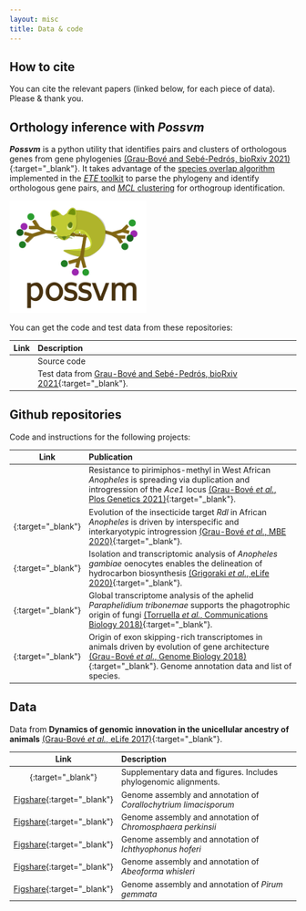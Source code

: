 ```yaml
---
layout: misc
title: Data & code
---
```


## How to cite

You can cite the relevant papers (linked below, for each piece of data). Please & thank you.

## Orthology inference with *Possvm*

***Possvm*** is a python utility that identifies pairs and clusters of orthologous genes from gene phylogenies [(Grau-Bové and Sebé-Pedrós, bioRxiv 2021)](https://www.biorxiv.org/content/10.1101/2021.05.03.442399v1){:target="_blank"}. It takes advantage of the [species overlap algorithm](https://genomebiology.biomedcentral.com/articles/10.1186/gb-2007-8-6-r109) implemented in the [*ETE* toolkit](http://etetoolkit.org/docs/latest/tutorial/tutorial_phylogeny.html#species-overlap-so-algorithm) to parse the phylogeny and identify orthologous gene pairs, and [*MCL* clustering](https://micans.org/mcl/) for orthogroup identification. 

<img align="centre" width="240" src="/assets/img/possvm-logo.png">

You can get the code and test data from these repositories:

| Link | Description |
| :--: | :---------- |
| [<i class="fa fa-external-link"></i> <i class="fa fa-github"></i>](https://github.com/xgrau/possvm-orthology) | Source code |
| [<i class="fa fa-external-link"></i> <i class="fa fa-github"></i>](https://github.com/xgrau/possvm-orthology-benchmarking) | Test data from [Grau-Bové and Sebé-Pedrós, bioRxiv 2021](https://www.biorxiv.org/content/10.1101/2021.05.03.442399v1){:target="_blank"}. |

## Github repositories

Code and instructions for the following projects:

| Link | Publication |
| :--: | :---------- |
| [<i class="fa fa-external-link"></i> <i class="fa fa-github"></i>](https://github.com/xgrau/ace1-anopheles-report) | Resistance to pirimiphos-methyl in West African *Anopheles* is spreading via duplication and introgression of the *Ace1* locus [(Grau-Bové *et al.*, Plos Genetics 2021)](https://journals.plos.org/plosgenetics/article?id=10.1371/journal.pgen.1009253){:target="_blank"}. |
| [<i class="fa fa-external-link"></i> <i class="fa fa-github"></i>](https://github.com/xgrau/rdl-Agam-evolution){:target="_blank"} | Evolution of the insecticide target *Rdl* in African *Anopheles* is driven by interspecific and interkaryotypic introgression [(Grau-Bové *et al.*, MBE 2020)](https://academic.oup.com/mbe/article/37/10/2900/5843798){:target="_blank"}. |
| [<i class="fa fa-external-link"></i> <i class="fa fa-github"></i>](https://github.com/elifesciences-publications/oenocytes-agam){:target="_blank"} | Isolation and transcriptomic analysis of *Anopheles gambiae* oenocytes enables the delineation of hydrocarbon biosynthesis [(Grigoraki *et al.*, eLife 2020)](https://elifesciences.org/articles/58019){:target="_blank"}. |
| [<i class="fa fa-external-link"></i> <i class="fa fa-github"></i>](https://github.com/xgrau/paraphelidium2018){:target="_blank"} | Global transcriptome analysis of the aphelid *Paraphelidium tribonemae* supports the phagotrophic origin of fungi [(Torruella *et al.*, Communications Biology 2018)](https://www.nature.com/articles/s42003-018-0235-z){:target="_blank"}. |
| [<i class="fa fa-external-link"></i> <i class="fa fa-github"></i>](https://github.com/xgrau/alternativesplicing2018){:target="_blank"} | Origin of exon skipping-rich transcriptomes in animals driven by evolution of gene architecture [(Grau-Bové *et al.*, Genome Biology 2018)](https://genomebiology.biomedcentral.com/articles/10.1186/s13059-018-1499-9){:target="_blank"}. Genome annotation data and list of species. |

## Data

Data from **Dynamics of genomic innovation in the unicellular ancestry of animals** [(Grau-Bové *et al.*, eLife 2017)](https://elifesciences.org/articles/26036){:target="_blank"}.

| Link | Description |
| :--: | :---------- |
| [<i class="fa fa-external-link"></i> <i class="fa fa-github"></i>](https://github.com/xgrau/dynamicsinnovation2017){:target="_blank"} | Supplementary data and figures. Includes phylogenomic alignments. |
| [<i class="fa fa-external-link"></i> Figshare](https://figshare.com/articles/Genome_-_Corallochytrium_limacisporum/5426470){:target="_blank"} | Genome assembly and annotation of *Corallochytrium limacisporum* |
| [<i class="fa fa-external-link"></i> Figshare](https://figshare.com/articles/Genome_-_Chromosphaera_perkinsii/5426494){:target="_blank"} | Genome assembly and annotation of *Chromosphaera perkinsii* |
| [<i class="fa fa-external-link"></i> Figshare](https://figshare.com/articles/Genome_-_Ichthyophonus_hoferi/5426488){:target="_blank"} | Genome assembly and annotation of *Ichthyophonus hoferi* |
| [<i class="fa fa-external-link"></i> Figshare](https://figshare.com/articles/Genome_-_Abeoforma_whisleri_/5426458){:target="_blank"} | Genome assembly and annotation of *Abeoforma whisleri* |
| [<i class="fa fa-external-link"></i> Figshare](https://figshare.com/articles/Genome_-_Pirum_gemmata/5426506){:target="_blank"} | Genome assembly and annotation of *Pirum gemmata* |


